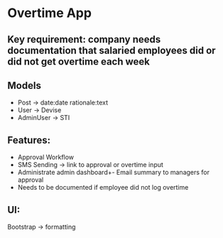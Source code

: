 # Overtime App
 
 ## Key requirement: company needs documentation that salaried employees did or did not get overtime each week
 
 ## Models
 - Post -> date:date rationale:text
 - User -> Devise
 - AdminUser -> STI
 
 ## Features:
 - Approval Workflow
 - SMS Sending -> link to approval or overtime input
 - Administrate admin dashboard+- Email summary to managers for approval
 - Needs to be documented if employee did not log overtime
 
 ## UI:
 Bootstrap -> formatting